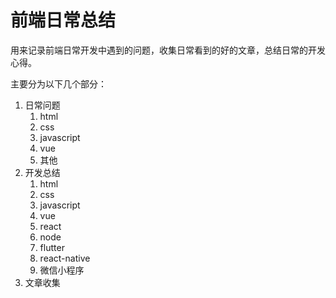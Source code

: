 # 前端日常总结

用来记录前端日常开发中遇到的问题，收集日常看到的好的文章，总结日常的开发心得。

主要分为以下几个部分：

1. 日常问题
   1. html
   2. css
   3. javascript
   4. vue
   5. 其他
2. 开发总结
   1. html
   2. css
   3. javascript
   4. vue
   5. react
   6. node
   7. flutter
   8. react-native
   9. 微信小程序
3. 文章收集